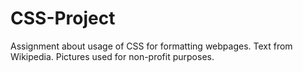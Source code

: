 # CSS-Project

Assignment about usage of CSS for formatting webpages.
Text from Wikipedia. Pictures used for non-profit purposes.
